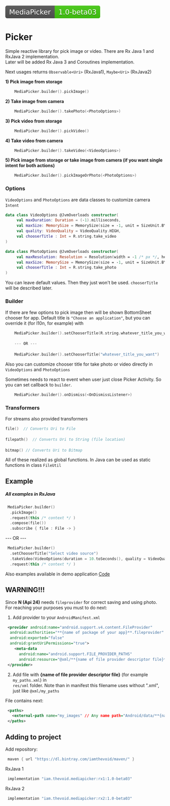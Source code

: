 

<a href="https://bintray.com/beta/#/iamthevoid/maven/MediaPicker"><img src="https://github.com/iamthevoid/media-picker-android/blob/master/lib.svg"></a>  
  
  # Picker  
Simple reactive library for pick image or video. There are Rx Java 1 and RxJava 2 implementation.  
Later will be added Rx Java 3 and Coroutines implementation.  

Next usages returns `Observable<Uri>` (RxJava1), `Maybe<Uri>` (RxJava2)  
  
**1) Pick image from storage**  
```kotlin  
    MediaPicker.builder().pickImage()  
```  
**2) Take image from camera**  
```kotlin  
    MediaPicker.builder().takePhoto(<PhotoOptions>)  
```  
**3) Pick video from storage**  
```kotlin  
    MediaPicker.builder().pickVideo() 
```  
**4) Take video from camera**  
```kotlin  
    MediaPicker.builder().takeVideo(<VideoOptions>)  
```  
**5) Pick image from storage  or take image from camera  (if you want single intent for both actions)**
```kotlin  
    MediaPicker.builder().pickImageOrPhoto(<PhotoOptions>)  
```  
### Options
`VideoOptions` and `PhotoOptions` are data classes to customize camera `Intent`
```kotlin  
data class VideoOptions @JvmOverloads constructor(  
     val maxDuration: Duration = (-1).milliseconds,  
     val maxSize: MemorySize = MemorySize(size = -1, unit = SizeUnit.BYTE),  
     val quality: VideoQuality = VideoQuality.HIGH,  
     val chooserTitle : Int = R.string.take_video  
)
```
```kotlin  
data class PhotoOptions @JvmOverloads constructor(  
     val maxResolution: Resolution = Resolution(width = -1 /* px */, height = -1 /* px */),  
     val maxSize: MemorySize = MemorySize(size = -1, unit = SizeUnit.BYTE),  
     val chooserTitle : Int = R.string.take_photo  
)
```

You can leave default values. Then they just won't be used. `chooserTitle` will be described later.

### Builder 

If there are few options to pick image then will be shown BottomSheet chooser for app. Default title is `"Choose an application"`, but you can override it (for l10n, for example) with 
```kotlin  
    MediaPicker.builder().setChooserTitle(R.string.whatever_title_you_want)
    
    --- OR ---

    MediaPicker.builder().setChooserTitle("whatever_title_you_want")
```  
Also you can customize chooser title for take photo or video directly in `VideoOptions` and `PhotoOptions`

Sometimes needs to react to event when user just close Picker Activity. So you can set callback to `builder`.

```kotlin  
    MediaPicker.builder().onDismiss(<OnDismissListener>)
```  
### Transformers
For streams also provided transformers


```kotlin  
file()  // Converts Uri to File

filepath()  // Converts Uri to String (file location)

bitmap() // Converts Uri to Bitmap   
```
All of these realized as global functions. In Java can be used as static functions in class `FileUtil`

  ## Example 
  ##### All examples in RxJava
    
```kotlin    
 MediaPicker.builder()  
  .pickImage()  
  .request(this /* context */ )  
  .compose(file())  
  .subscribe { file : File -> } 
```  
  
--- OR ---  
  
```kotlin  
 MediaPicker.builder()
  .setChooserTitle("Select video source")  
  .takeVideo(VideoOptions(duration = 10.toSeconds(), quality = VideoQuality.HIGH))  
  .request(this /* context */ )  
```  
Also examples available in demo application [Code](app/src/main/java/iam/thevoid/mediapickertest)
  
## WARNING!!!  
Since **N (Api 24)** needs `fileprovider` for correct saving and using photo. For reaching your purposes you must to do next:  
  
1) Add provider to your `AndroidManifest.xml`  
```xml  
 <provider android:name="android.support.v4.content.FileProvider"  
  android:authorities="**{name of package of your app}**.fileprovider"  
  android:exported="false"  
  android:grantUriPermissions="true">  
    <meta-data  
      android:name="android.support.FILE_PROVIDER_PATHS"  
      android:resource="@xml/**{name of file provider descriptor file}**" />  
 </provider>  
```  
  
2) Add file with **{name of file provider descriptor file}** (for example `my_paths.xml`) in  
`res/xml` folder. Note than in manifest this filename uses without ".xml", just like `@xml/my_paths`  
  
File contains next:  
```xml  
 <paths>  
   <external-path name="my_images" // Any name path="Android/data/**{name of package of your app}**/files/Pictures" />  
 </paths>  
```  
  
## Adding to project  
  
Add repository:  
```groovy  
 maven { url "https://dl.bintray.com/iamthevoid/maven/" }  
```    
RxJava 1  
```groovy    
 implementation "iam.thevoid.mediapicker:rx1:1.0-beta03"  
```  
RxJava 2  
```groovy    
 implementation "iam.thevoid.mediapicker:rx2:1.0-beta03"  
```

